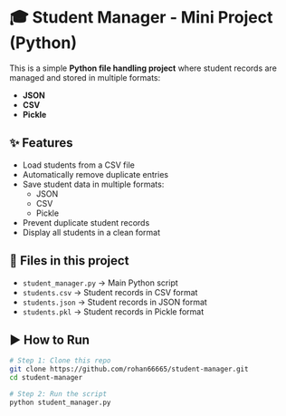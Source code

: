 # 🎓 Student Manager - Mini Project (Python)

This is a simple **Python file handling project** where student records are managed and stored in multiple formats:
- **JSON**
- **CSV**
- **Pickle**

## ✨ Features
- Load students from a CSV file
- Automatically remove duplicate entries
- Save student data in multiple formats:
  - JSON
  - CSV
  - Pickle
- Prevent duplicate student records
- Display all students in a clean format

## 📂 Files in this project
- `student_manager.py` → Main Python script
- `students.csv` → Student records in CSV format
- `students.json` → Student records in JSON format
- `students.pkl` → Student records in Pickle format

## ▶️ How to Run
```bash
# Step 1: Clone this repo
git clone https://github.com/rohan66665/student-manager.git
cd student-manager

# Step 2: Run the script
python student_manager.py
